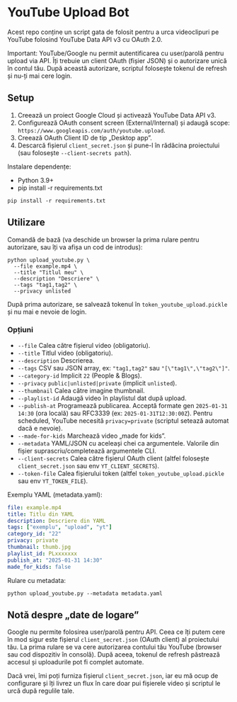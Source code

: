 # YouTube Upload Bot

Acest repo conține un script gata de folosit pentru a urca videoclipuri pe YouTube folosind YouTube Data API v3 cu OAuth 2.0.

Important: YouTube/Google nu permit autentificarea cu user/parolă pentru upload via API. Îți trebuie un client OAuth (fișier JSON) și o autorizare unică în contul tău. După această autorizare, scriptul folosește tokenul de refresh și nu-ți mai cere login.

## Setup

1) Creează un proiect Google Cloud și activează YouTube Data API v3.
2) Configurează OAuth consent screen (External/Internal) și adaugă scope: `https://www.googleapis.com/auth/youtube.upload`.
3) Creează OAuth Client ID de tip „Desktop app”.
4) Descarcă fișierul `client_secret.json` și pune-l în rădăcina proiectului (sau folosește `--client-secrets path`).

Instalare dependențe:
- Python 3.9+
- pip install -r requirements.txt

```
pip install -r requirements.txt
```

## Utilizare

Comandă de bază (va deschide un browser la prima rulare pentru autorizare, sau îți va afișa un cod de introdus):

```
python upload_youtube.py \
  --file example.mp4 \
  --title "Titlul meu" \
  --description "Descriere" \
  --tags "tag1,tag2" \
  --privacy unlisted
```

După prima autorizare, se salvează tokenul în `token_youtube_upload.pickle` și nu mai e nevoie de login.

### Opțiuni

- `--file` Calea către fișierul video (obligatoriu).
- `--title` Titlul video (obligatoriu).
- `--description` Descrierea.
- `--tags` CSV sau JSON array, ex: `"tag1,tag2"` sau `"[\"tag1\",\"tag2\"]"`.
- `--category-id` Implicit `22` (People & Blogs).
- `--privacy` `public|unlisted|private` (implicit `unlisted`).
- `--thumbnail` Calea către imagine thumbnail.
- `--playlist-id` Adaugă video în playlistul dat după upload.
- `--publish-at` Programează publicarea. Acceptă formate gen `2025-01-31 14:30` (ora locală) sau RFC3339 (ex: `2025-01-31T12:30:00Z`). Pentru scheduled, YouTube necesită `privacy=private` (scriptul setează automat dacă e nevoie).
- `--made-for-kids` Marchează video „made for kids”.
- `--metadata` YAML/JSON cu aceleași chei ca argumentele. Valorile din fișier suprascriu/completează argumentele CLI.
- `--client-secrets` Calea către fișierul OAuth client (altfel folosește `client_secret.json` sau env `YT_CLIENT_SECRETS`).
- `--token-file` Calea fișierului token (altfel `token_youtube_upload.pickle` sau env `YT_TOKEN_FILE`).

Exemplu YAML (metadata.yaml):

```yaml
file: example.mp4
title: Titlu din YAML
description: Descriere din YAML
tags: ["exemplu", "upload", "yt"]
category_id: "22"
privacy: private
thumbnail: thumb.jpg
playlist_id: PLxxxxxxx
publish_at: "2025-01-31 14:30"
made_for_kids: false
```

Rulare cu metadata:
```
python upload_youtube.py --metadata metadata.yaml
```

## Notă despre „date de logare”

Google nu permite folosirea user/parolă pentru API. Ceea ce îți putem cere în mod sigur este fișierul `client_secret.json` (OAuth client) al proiectului tău. La prima rulare se va cere autorizarea contului tău YouTube (browser sau cod dispozitiv în consolă). După aceea, tokenul de refresh păstrează accesul și uploadurile pot fi complet automate.

Dacă vrei, îmi poți furniza fișierul `client_secret.json`, iar eu mă ocup de configurare și îți livrez un flux în care doar pui fișierele video și scriptul le urcă după regulile tale.